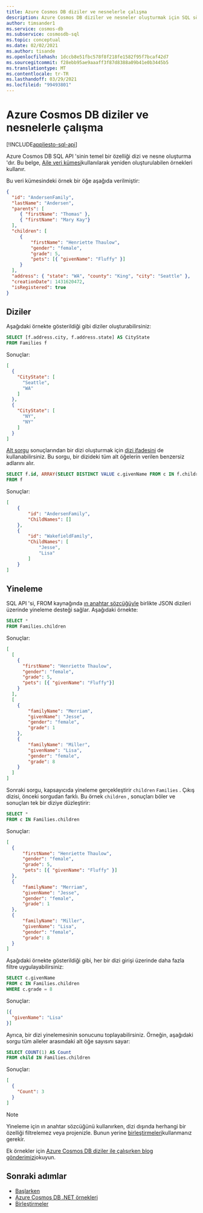 ```yaml
---
title: Azure Cosmos DB diziler ve nesnelerle çalışma
description: Azure Cosmos DB diziler ve nesneler oluşturmak için SQL sözdizimini öğrenin. Bu makalede, dizi nesnelerinde işlemler gerçekleştirmek için bazı örnekler de sağlanmaktadır
author: timsander1
ms.service: cosmos-db
ms.subservice: cosmosdb-sql
ms.topic: conceptual
ms.date: 02/02/2021
ms.author: tisande
ms.openlocfilehash: 1dccb8e51fbc578f8f218fe1582f95f7bcaf42d7
ms.sourcegitcommit: f28ebb95ae9aaaff3f87d8388a09b41e0b3445b5
ms.translationtype: MT
ms.contentlocale: tr-TR
ms.lasthandoff: 03/29/2021
ms.locfileid: "99493801"
---
```

# <a name="working-with-arrays-and-objects-in-azure-cosmos-db"></a>Azure Cosmos DB diziler ve nesnelerle çalışma
[!INCLUDE[appliesto-sql-api](includes/appliesto-sql-api.md)]

Azure Cosmos DB SQL API 'sinin temel bir özelliği dizi ve nesne oluşturma 'dır. Bu belge, [Aile veri kümesi](sql-query-getting-started.md#upload-sample-data)kullanılarak yeniden oluşturulabilen örnekleri kullanır.

Bu veri kümesindeki örnek bir öğe aşağıda verilmiştir:

```json
{
  "id": "AndersenFamily",
  "lastName": "Andersen",
  "parents": [
     { "firstName": "Thomas" },
     { "firstName": "Mary Kay"}
  ],
  "children": [
     {
         "firstName": "Henriette Thaulow",
         "gender": "female",
         "grade": 5,
         "pets": [{ "givenName": "Fluffy" }]
     }
  ],
  "address": { "state": "WA", "county": "King", "city": "Seattle" },
  "creationDate": 1431620472,
  "isRegistered": true
}
```

## <a name="arrays"></a>Diziler

Aşağıdaki örnekte gösterildiği gibi diziler oluşturabilirsiniz:

```sql
SELECT [f.address.city, f.address.state] AS CityState
FROM Families f
```

Sonuçlar:

```json
[
  {
    "CityState": [
      "Seattle",
      "WA"
    ]
  },
  {
    "CityState": [
      "NY", 
      "NY"
    ]
  }
]
```

[Alt sorgu](sql-query-subquery.md) sonuçlarından bir dizi oluşturmak için [dizi ifadesini](sql-query-subquery.md#array-expression) de kullanabilirsiniz. Bu sorgu, bir dizideki tüm alt öğelerin verilen benzersiz adlarını alır.

```sql
SELECT f.id, ARRAY(SELECT DISTINCT VALUE c.givenName FROM c IN f.children) as ChildNames
FROM f
```

Sonuçlar:

```json
[
    {
        "id": "AndersenFamily",
        "ChildNames": []
    },
    {
        "id": "WakefieldFamily",
        "ChildNames": [
            "Jesse",
            "Lisa"
        ]
    }
]
```

## <a name="iteration"></a><a id="Iteration"></a>Yineleme

SQL API 'si, FROM kaynağında [ın anahtar sözcüğüyle](sql-query-keywords.md#in) birlikte JSON dizileri üzerinde yineleme desteği sağlar. Aşağıdaki örnekte:

```sql
SELECT *
FROM Families.children
```

Sonuçlar:

```json
[
  [
    {
      "firstName": "Henriette Thaulow",
      "gender": "female",
      "grade": 5,
      "pets": [{ "givenName": "Fluffy"}]
    }
  ], 
  [
    {
        "familyName": "Merriam",
        "givenName": "Jesse",
        "gender": "female",
        "grade": 1
    }, 
    {
        "familyName": "Miller",
        "givenName": "Lisa",
        "gender": "female",
        "grade": 8
    }
  ]
]
```

Sonraki sorgu, kapsayıcıda yineleme gerçekleştirir `children` `Families` . Çıkış dizisi, önceki sorgudan farklı. Bu örnek `children` , sonuçları böler ve sonuçları tek bir diziye düzleştirir:  

```sql
SELECT *
FROM c IN Families.children
```

Sonuçlar:

```json
[
  {
      "firstName": "Henriette Thaulow",
      "gender": "female",
      "grade": 5,
      "pets": [{ "givenName": "Fluffy" }]
  },
  {
      "familyName": "Merriam",
      "givenName": "Jesse",
      "gender": "female",
      "grade": 1
  },
  {
      "familyName": "Miller",
      "givenName": "Lisa",
      "gender": "female",
      "grade": 8
  }
]
```

Aşağıdaki örnekte gösterildiği gibi, her bir dizi girişi üzerinde daha fazla filtre uygulayabilirsiniz:

```sql
SELECT c.givenName
FROM c IN Families.children
WHERE c.grade = 8
```

Sonuçlar:

```json
[{
  "givenName": "Lisa"
}]
```

Ayrıca, bir dizi yinelemesinin sonucunu toplayabilirsiniz. Örneğin, aşağıdaki sorgu tüm aileler arasındaki alt öğe sayısını sayar:

```sql
SELECT COUNT(1) AS Count
FROM child IN Families.children
```

Sonuçlar:

```json
[
  {
    "Count": 3
  }
]
```

> [!NOTE]
> Yineleme için ın anahtar sözcüğünü kullanırken, dizi dışında herhangi bir özelliği filtrelemez veya projenizle. Bunun yerine [birleştirmeleri](sql-query-join.md)kullanmanız gerekir.

Ek örnekler için [Azure Cosmos DB diziler ile çalışırken blog gönderimizi](https://devblogs.microsoft.com/cosmosdb/understanding-how-to-query-arrays-in-azure-cosmos-db/)okuyun.

## <a name="next-steps"></a>Sonraki adımlar

- [Başlarken](sql-query-getting-started.md)
- [Azure Cosmos DB .NET örnekleri](https://github.com/Azure/azure-cosmos-dotnet-v3)
- [Birleştirmeler](sql-query-join.md)
